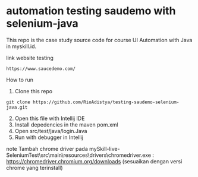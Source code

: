 # automation testing saudemo with selenium-java


This repo is the case study source code for course UI Automation with Java in myskill.id.

link website testing
```
https://www.saucedemo.com/
```

How to run
1. Clone this repo
```
git clone https://github.com/RioAdistya/testing-saudemo-selenium-java.git
```
2. Open this file with Intellij IDE
3. Install depedencies in the maven pom.xml
4. Open src/test/java/login.Java
5. Run with debugger in Intellij

note
Tambah chrome driver pada mySkill-live-SeleniumTest\src\main\resources\drivers\chromedriver.exe : https://chromedriver.chromium.org/downloads (sesuaikan dengan
versi chrome yang terinstall)

